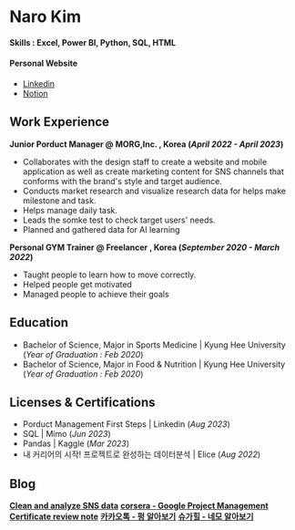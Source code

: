 # Naro Kim

#### Skills : Excel, Power BI, Python, SQL, HTML
#### Personal Website
- [Linkedin](www.linkedin.com/in/kim-naro)
- [Notion](https://narolog.notion.site/e5a1ef780c114d45be5591307c0327e3?v=09b29edafac24a57af87f66c97b912d5&pvs=4)
  
## Work Experience
**Junior Porduct Manager @ MORG,Inc. , Korea (_April 2022 - April 2023_)**
- Collaborates with the design staff to create a website and mobile application as well as create marketing content for SNS channels that conforms with the brand's style and target audience.
- Conducts market research and visualize research data for helps make milestone and task.
- Helps manage daily task.
- Leads the somke test to check target users' needs.
- Planned and gathered data for AI learning

**Personal GYM Trainer @ Freelancer , Korea (_September 2020 - March 2022_)**
- Taught people to learn how to move correctly.
- Helped people get motivated
- Managed people to achieve their goals

## Education
- Bachelor of Science, Major in Sports Medicine | Kyung Hee University (_Year of Graduation : Feb 2020_)
- Bachelor of Science, Major in Food & Nutrition | Kyung Hee University (_Year of Graduation : Feb 2020_)

## Licenses & Certifications
- Porduct Management First Steps | Linkedin (_Aug 2023_)
- SQL | Mimo (_Jun 2023_)
- Pandas | Kaggle (_Mar 2023_)
- 내 커리어의 시작! 프로젝트로 완성하는 데이터분석 | Elice (_Aug 2022_)
  
## Blog
**[Clean and analyze SNS data](https://narolog.notion.site/Clean-and-analyze-SNS-data-Practice-data-analysis-with-python-cf6d083511904a569c7efa739a09e0a7)**
**[corsera - Google Project Management Certificate review note](https://narolog.notion.site/corsera-Google-Project-Management-Certificate-review-note-ab8f7d52086c488999ac3bfe20e71166)**
**[카카오톡 - 펑 알아보기](https://narolog.notion.site/6f472da99eaa4bc89df5feac95e0a1c8)**
**[슈가힐 - 네모 알아보기](https://narolog.notion.site/04fad46b082e4c6195de3aa040ab1d93)**
